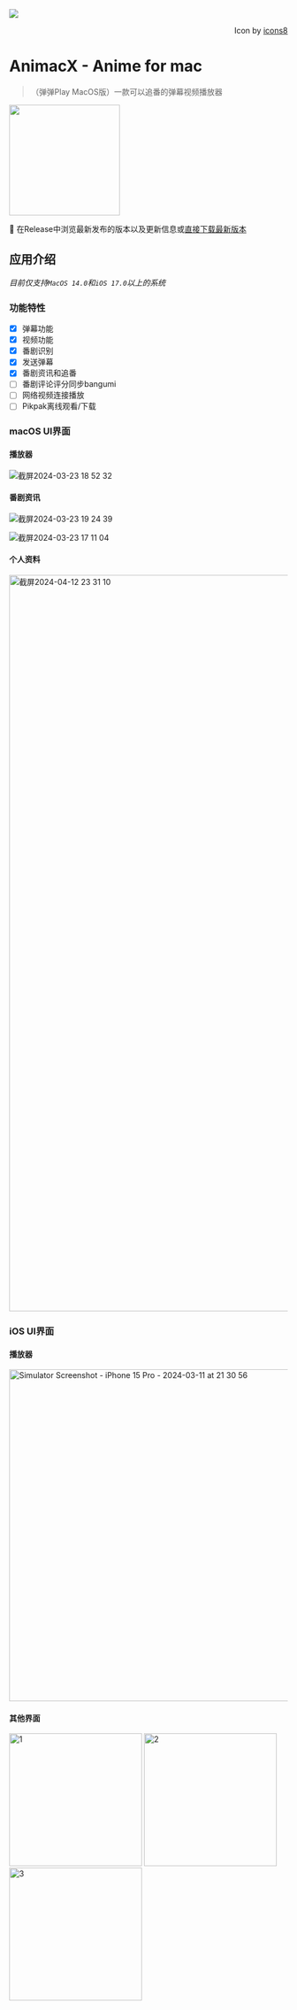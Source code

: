 <img src="https://github.com/AnimacX/AnimacX/assets/55338151/d1b7a496-5426-46b3-9166-81faf2a5a83a" align="center" />
<p align="right">Icon by <a href="https://www.icons8.com">icons8</a></p>

# AnimacX - Anime for mac

>（弹弹Play MacOS版）一款可以追番的弹幕视频播放器

<a href="https://afdian.net/a/animacx"><img width="200" src="https://pic1.afdiancdn.com/static/img/welcome/button-sponsorme.png" alt=""></a>

🚀 在Release中浏览最新发布的版本以及更新信息或[直接下载最新版本](https://animacx.pressed.top/api/v1/release/download/latest?s=github.com)

## 应用介绍

*目前仅支持`MacOS 14.0`和`iOS 17.0`以上的系统*

### 功能特性

- [x] 弹幕功能
- [x] 视频功能
- [x] 番剧识别
- [x] 发送弹幕
- [x] 番剧资讯和追番
- [ ] 番剧评论评分同步bangumi
- [ ] 网络视频连接播放
- [ ] Pikpak离线观看/下载

### macOS UI界面

#### 播放器

![截屏2024-03-23 18 52 32](https://github.com/AnimacX/AnimacX/assets/55338151/d2a4b26d-5a25-4024-8b8b-24c44a8fdc19)

#### 番剧资讯

![截屏2024-03-23 19 24 39](https://github.com/AnimacX/AnimacX/assets/55338151/90b47eed-d47d-40c6-9b56-f2ddb3c5ed71)

![截屏2024-03-23 17 11 04](https://github.com/AnimacX/AnimacX/assets/55338151/9c26152d-db78-4abb-999a-6444edaefda9)

#### 个人资料

<img width="1331" alt="截屏2024-04-12 23 31 10" src="https://github.com/AnimacX/AnimacX/assets/55338151/9514b77f-344b-4c2f-9d0c-8be2510ae784">

### iOS UI界面

#### 播放器

<img width="600" alt="Simulator Screenshot - iPhone 15 Pro - 2024-03-11 at 21 30 56" src="https://github.com/AnimacX/AnimacX/assets/55338151/45b60285-18bb-4b26-8446-0b8b92aadd7a">

#### 其他界面

<img width="240" alt="1" src="https://github.com/AnimacX/AnimacX/assets/55338151/21f083f0-3994-4ac0-9529-dd7ef5e055c2">

<img width="240" alt="2" src="https://github.com/AnimacX/AnimacX/assets/55338151/218af06e-ed27-446d-bd60-2e7671ff413e">

<img width="240" alt="3" src="https://github.com/AnimacX/AnimacX/assets/55338151/e00d9b7a-95ce-42ee-952e-2a0736342c30">




